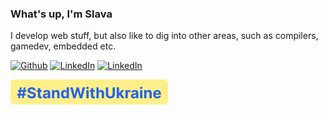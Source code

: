 ### What's up, I'm Slava

I develop web stuff, but also like to dig into other areas, such as compilers, gamedev, embedded etc.

<p>
  <a href="https://github.com/slaviqueue" target="_blank"
    ><img
      alt="Github"
      src="https://img.shields.io/badge/GitHub-%2312100E.svg?&style=for-the-badge&logo=Github&logoColor=white"
  /></a>
  <a href="https://www.linkedin.com/in/slava-shvets-645065146/" target="_blank"
    ><img
      alt="LinkedIn"
      src="https://img.shields.io/badge/linkedin-%230077B5.svg?&style=for-the-badge&logo=linkedin&logoColor=white"
  /></a>
  <a href="http://slaviqueue.com/" target="_blank"
    ><img
      alt="LinkedIn"
      src="https://img.shields.io/website?label=slaviqueue.com&style=for-the-badge&url=http%3A%2F%2Fslaviqueue.com"
  /></a>
</p>

[![Stand With Ukraine](https://raw.githubusercontent.com/vshymanskyy/StandWithUkraine/main/badges/StandWithUkraine.svg)](https://stand-with-ukraine.pp.ua)
